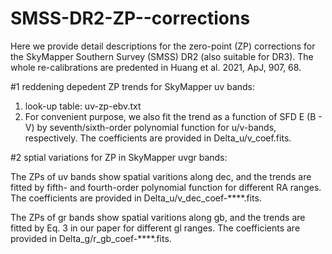 # SMSS-DR2-ZP--corrections
Here we provide detail descriptions for the zero-point (ZP) corrections for the SkyMapper Southern Survey (SMSS) DR2 (also suitable for DR3).
The whole re-calibrations are predented in Huang et al. 2021, ApJ, 907, 68.

#1 reddening depedent ZP trends for SkyMapper uv bands: 
1) look-up table: uv-zp-ebv.txt 
2) For convenient purpose, we also fit the trend as a function of SFD E (B - V) by seventh/sixth-order polynomial function for u/v-bands, respectively.
The coefficients are provided in Delta_u/v_coef.fits.

#2 sptial variations for ZP in SkyMapper uvgr bands:

The ZPs of uv bands show spatial varitions along dec, and the trends are fitted by fifth- and fourth-order polynomial function for different RA ranges.
The coefficients are provided in Delta_u/v_dec_coef-****.fits.

The ZPs of gr bands show spatial varitions along gb, and the trends are fitted by Eq. 3 in our paper for different gl ranges.
The coefficients are provided in Delta_g/r_gb_coef-****.fits.
